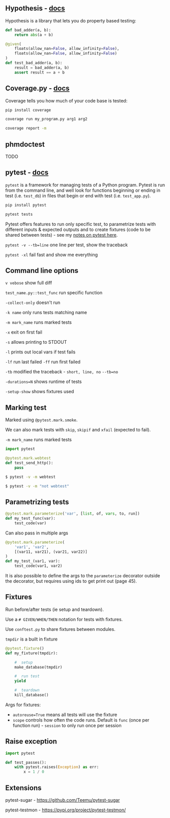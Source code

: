## Hypothesis - [docs](https://hypothesis.readthedocs.io/en/latest/)

Hypothesis is a library that lets you do property based testing:

```python
def bad_adder(a, b):
    return abs(a + b)

@given(
    floats(allow_nan=False, allow_infinity=False),
    floats(allow_nan=False, allow_infinity=False)
)
def test_bad_adder(a, b):
    result = bad_adder(a, b)
    assert result == a + b
```

## Coverage.py - [docs](https://coverage.readthedocs.io/en/v4.5.x/)

Coverage tells you how much of your code base is tested:

```bash
pip install coverage

coverage run my_program.py arg1 arg2

coverage report -m
```

## phmdoctest

TODO

## pytest - [docs](https://docs.pytest.org/en/latest/)

`pytest` is a framework for managing tests of a Python program.  Pytest is run from the command line, and well look for functions beginning or ending in test (i.e. `test_db`) in files that begin or end with test (i.e. `test_app.py`).

```bash
pip install pytest

pytest tests
```

Pytest offers features to run only specific test, to parametrize tests with different inputs & expected outputs and to create fixtures (code to be shared between tests) - see my [notes on pytest here]().


`pytest -v --tb=line` one line per test, show the traceback

`pytest -xl` fail fast and show me everything

## Command line options

`v vebose`  show full diff

`test_name.py::test_func` run specific function

`-collect-only` doesn't run

`-k name` only runs tests matching name

`-m mark_name` runs marked tests

`-x` exit on first fail

`-s` allows printing to STDOUT

`-l` prints out local vars if test fails

`-lf` run last failed
`-ff` run first failed

`-tb` modified the traceback - `short, line, no`
`--tb=no`

`-durations=N` shows runtime of tests

`-setup-show` shows fixtures used

## Marking test

Marked using `@pytest.mark.smoke`.

We can also mark tests with `skip`, `skipif` and `xfail` (expected to fail).

`-m mark_name` runs marked tests

```python
import pytest

@pytest.mark.webtest
def test_send_http():
    pass
```

```bash
$ pytest -v -m webtest

$ pytest -v -m "not webtest"
```

## Parametrizing tests

```python
@pytest.mark.parameterize('var', [list, of, vars, to, run])
def my_test_func(var):
    test_code(var)
```

Can also pass in multiple args
```python
@pytest.mark.parameterize(
    'var1', 'var2',
    [(var11, var21), (var21, var22)]
)
def my_test_(var1, var):
    test_code(var1, var2)
```

It is also possible to define the args to the `parameterize` decorator outside the decorator, but requires using ids to get print out (page 45).

## Fixtures

Run before/after tests (ie setup and teardown).

Use a `# GIVEN/WHEN/THEN` notation for tests with fixtures.

Use `conftest.py` to share fixtures between modules.

`tmpdir` is a built in fixture

```python
@pytest.fixture()
def my_fixture(tmpdir):

    #  setup
    make_database(tmpdir)

    #  run test
    yield

    #  teardown
    kill_database()
```

Args for fixtures:
- `autoreuse=True` means all tests will use the fixture
- `scope` controls how often the code runs.  Default is `func` (once per function run) - `session` to only run once per session


## Raise exception

```python
import pytest

def test_passes():
    with pytest.raises(Exception) as err:
        x = 1 / 0
```

## Extensions

pytest-sugar - https://github.com/Teemu/pytest-sugar

pytest-testmon - https://pypi.org/project/pytest-testmon/
